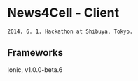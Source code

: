 News4Cell - Client
========================================

`2014. 6. 1. Hackathon at Shibuya, Tokyo.`


Frameworks
----------------------------------------

Ionic, v1.0.0-beta.6
